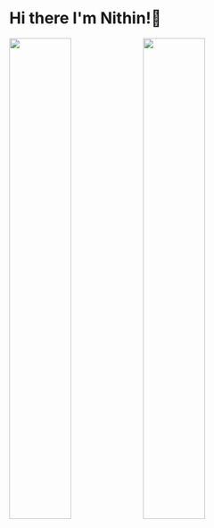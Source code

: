 # Hi there I'm Nithin!👋

<img align="left" width="47%" src="https://github-readme-stats.vercel.app/api?username=Nithin-Kannan&show_icons=true&theme=radical"/>
<img align="left" width="47%" src="https://github-readme-stats.vercel.app/api/top-langs/?username=Nithin-Kannan&layout=compact"/>












